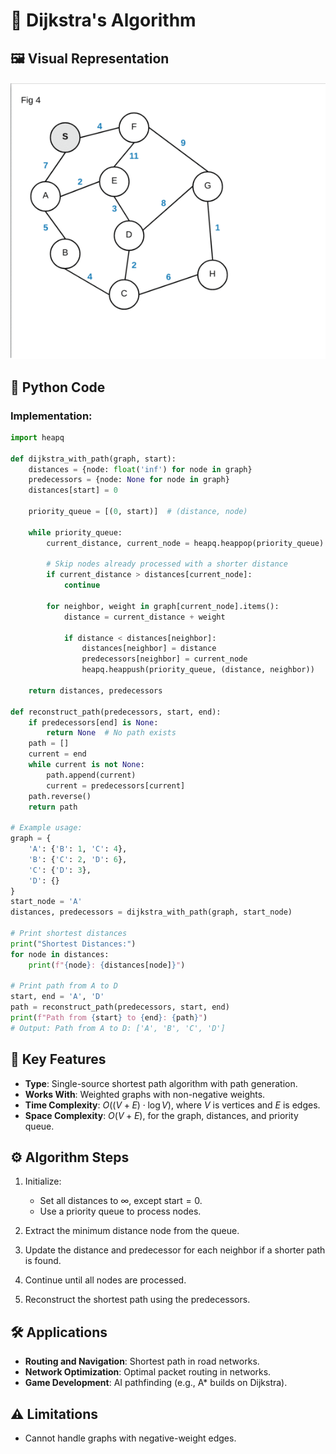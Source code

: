 # 🚦 Dijkstra's Algorithm

## 🖼️ Visual Representation

![Dijkstra's Algorithm Visualization](../../../Resources/Dijkstra.gif)

## 🐍 Python Code
### Implementation:
```python
import heapq

def dijkstra_with_path(graph, start):
    distances = {node: float('inf') for node in graph}
    predecessors = {node: None for node in graph}
    distances[start] = 0

    priority_queue = [(0, start)]  # (distance, node)

    while priority_queue:
        current_distance, current_node = heapq.heappop(priority_queue)

        # Skip nodes already processed with a shorter distance
        if current_distance > distances[current_node]:
            continue

        for neighbor, weight in graph[current_node].items():
            distance = current_distance + weight

            if distance < distances[neighbor]:
                distances[neighbor] = distance
                predecessors[neighbor] = current_node
                heapq.heappush(priority_queue, (distance, neighbor))

    return distances, predecessors

def reconstruct_path(predecessors, start, end):
    if predecessors[end] is None:
        return None  # No path exists
    path = []
    current = end
    while current is not None:
        path.append(current)
        current = predecessors[current]
    path.reverse()
    return path

# Example usage:
graph = {
    'A': {'B': 1, 'C': 4},
    'B': {'C': 2, 'D': 6},
    'C': {'D': 3},
    'D': {}
}
start_node = 'A'
distances, predecessors = dijkstra_with_path(graph, start_node)

# Print shortest distances
print("Shortest Distances:")
for node in distances:
    print(f"{node}: {distances[node]}")

# Print path from A to D
start, end = 'A', 'D'
path = reconstruct_path(predecessors, start, end)
print(f"Path from {start} to {end}: {path}")
# Output: Path from A to D: ['A', 'B', 'C', 'D']
````

## 🔑 Key Features

* **Type**: Single-source shortest path algorithm with path generation.
* **Works With**: Weighted graphs with non-negative weights.
* **Time Complexity**: $O((V + E) \cdot \log V)$, where $V$ is vertices and $E$ is edges.
* **Space Complexity**: $O(V + E)$, for the graph, distances, and priority queue.

## ⚙️ Algorithm Steps

1. Initialize:

   * Set all distances to $\infty$, except $\text{start} = 0$.
   * Use a priority queue to process nodes.
2. Extract the minimum distance node from the queue.
3. Update the distance and predecessor for each neighbor if a shorter path is found.
4. Continue until all nodes are processed.
5. Reconstruct the shortest path using the predecessors.

## 🛠️ Applications

* **Routing and Navigation**: Shortest path in road networks.
* **Network Optimization**: Optimal packet routing in networks.
* **Game Development**: AI pathfinding (e.g., A\* builds on Dijkstra).

## ⚠️ Limitations

* Cannot handle graphs with negative-weight edges.

